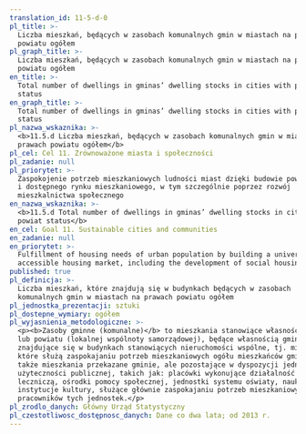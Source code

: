 ```yaml
---
translation_id: 11-5-d-0
pl_title: >-
  Liczba mieszkań, będących w zasobach komunalnych gmin w miastach na prawach
  powiatu ogółem
pl_graph_title: >-
  Liczba mieszkań, będących w zasobach komunalnych gmin w miastach na prawach
  powiatu ogółem
en_title: >-
  Total number of dwellings in gminas’ dwelling stocks in cities with powiat
  status
en_graph_title: >-
  Total number of dwellings in gminas’ dwelling stocks in cities with powiat
  status
pl_nazwa_wskaznika: >-
  <b>11.5.d Liczba mieszkań, będących w zasobach komunalnych gmin w miastach na
  prawach powiatu ogółem</b>
pl_cel: Cel 11. Zrównoważone miasta i społeczności
pl_zadanie: null
pl_priorytet: >-
  Zaspokojenie potrzeb mieszkaniowych ludności miast dzięki budowie powszechnego
  i dostępnego rynku mieszkaniowego, w tym szczególnie poprzez rozwój
  mieszkalnictwa społecznego
en_nazwa_wskaznika: >-
  <b>11.5.d Total number of dwellings in gminas’ dwelling stocks in cities with
  powiat status</b>
en_cel: Goal 11. Sustainable cities and communities
en_zadanie: null
en_priorytet: >-
  Fulfillment of housing needs of urban population by building a universal and
  accessible housing market, including the development of social housing
published: true
pl_definicja: >-
  Liczba mieszkań, które znajdują się w budynkach będących w zasobach
  komunalnych gmin w miastach na prawach powiatu ogółem
pl_jednostka_prezentacji: sztuki
pl_dostepne_wymiary: ogółem
pl_wyjasnienia_metodologiczne: >-
  <p><b>Zasoby gminne (komunalne)</b> to mieszkania stanowiące własność gminy
  lub powiatu (lokalnej wspólnoty samorządowej), będące własnością gminy, ale
  znajdujące się w budynkach stanowiących nieruchomości wspólne, tj. mieszkania,
  które służą zaspokajaniu potrzeb mieszkaniowych ogółu mieszkańców gminy, a
  także mieszkania przekazane gminie, ale pozostające w dyspozycji jednostek
  użyteczności publicznej, takich jak: placówki wykonujące działalność
  leczniczą, ośrodki pomocy społecznej, jednostki systemu oświaty, nauki,
  instytucje kultury, służące głównie zaspokajaniu potrzeb mieszkaniowych
  pracowników tych jednostek.</p>
pl_zrodlo_danych: Główny Urząd Statystyczny
pl_czestotliwosc_dostępnosc_danych: Dane co dwa lata; od 2013 r.
---
```

